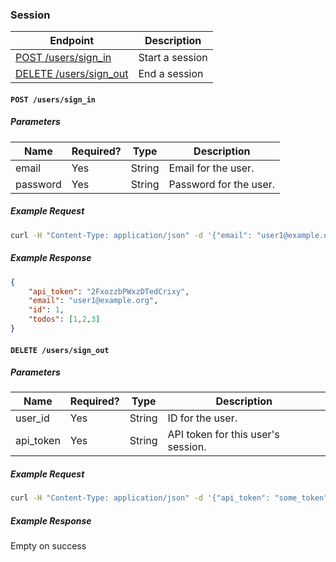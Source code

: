 ### Session

| Endpoint                                                          | Description     |
| ----------------------------------------------------------------- | --------------- |
| [POST /users/sign_in](/public/session.md#post-userssign_in)       | Start a session |
| [DELETE /users/sign_out](/public/session.md#delete-userssign_out) | End a session   |

#### `POST /users/sign_in`

##### Parameters

| Name     | Required? | Type   | Description            |
| -------- | --------- | ------ | ---------------------- |
| email    | Yes       | String | Email for the user.    |
| password | Yes       | String | Password for the user. |


##### Example Request 

```bash
curl -H "Content-Type: application/json" -d '{"email": "user1@example.org", "password": "password"}' -X POST "http://recruiting-api.nextcapital.com/users/sign_in"
```

##### Example Response

```json
{
    "api_token": "2FxozzbPWxzDTedCrixy",
    "email": "user1@example.org",
    "id": 1,
    "todos": [1,2,3]
}
```

#### `DELETE /users/sign_out`

##### Parameters

| Name      | Required? | Type   | Description                        |
| --------- | --------- | ------ | ---------------------------------- |
| user_id   | Yes       | String | ID for the user.                   |
| api_token | Yes       | String | API token for this user's session. |


##### Example Request 

```bash
curl -H "Content-Type: application/json" -d '{"api_token": "some_token", "user_id": 1}' -X DELETE "http://recruiting-api.nextcapital.com/users/sign_out"
```

##### Example Response

Empty on success
